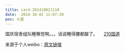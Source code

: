 ```yaml
---
title: card-201410021110
date:  2014-10-02 11:07:30
pos: 火星
---
```

国庆宿舍组队睡懒觉啊。。。话说睡得腰都酸了。 <a  href="http://weibo.com/p/100101108.83597_34.12702" data-hide=""><span class='url-icon'><img style='width: 1rem;height: 1rem' src='https://h5.sinaimg.cn/upload/2015/09/25/3/timeline_card_small_location_default.png'></span><span class="surl-text">210国道</span></a> 

来源于个人weibo：[原文链接](https://m.weibo.cn/status/BpFDs0bsH?mblogid=BpFDs0bsH)